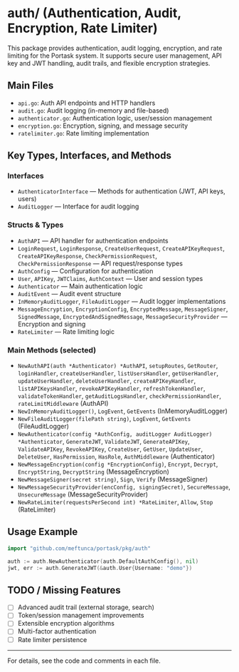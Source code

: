 # auth/ (Authentication, Audit, Encryption, Rate Limiter)

This package provides authentication, audit logging, encryption, and rate limiting for the Portask system. It supports secure user management, API key and JWT handling, audit trails, and flexible encryption strategies.

## Main Files
- `api.go`: Auth API endpoints and HTTP handlers
- `audit.go`: Audit logging (in-memory and file-based)
- `authenticator.go`: Authentication logic, user/session management
- `encryption.go`: Encryption, signing, and message security
- `ratelimiter.go`: Rate limiting implementation

## Key Types, Interfaces, and Methods

### Interfaces
- `AuthenticatorInterface` — Methods for authentication (JWT, API keys, users)
- `AuditLogger` — Interface for audit logging

### Structs & Types
- `AuthAPI` — API handler for authentication endpoints
- `LoginRequest`, `LoginResponse`, `CreateUserRequest`, `CreateAPIKeyRequest`, `CreateAPIKeyResponse`, `CheckPermissionRequest`, `CheckPermissionResponse` — API request/response types
- `AuthConfig` — Configuration for authentication
- `User`, `APIKey`, `JWTClaims`, `AuthContext` — User and session types
- `Authenticator` — Main authentication logic
- `AuditEvent` — Audit event structure
- `InMemoryAuditLogger`, `FileAuditLogger` — Audit logger implementations
- `MessageEncryption`, `EncryptionConfig`, `EncryptedMessage`, `MessageSigner`, `SignedMessage`, `EncryptedAndSignedMessage`, `MessageSecurityProvider` — Encryption and signing
- `RateLimiter` — Rate limiting logic

### Main Methods (selected)
- `NewAuthAPI(auth *Authenticator) *AuthAPI`, `setupRoutes`, `GetRouter`, `loginHandler`, `createUserHandler`, `listUsersHandler`, `getUserHandler`, `updateUserHandler`, `deleteUserHandler`, `createAPIKeyHandler`, `listAPIKeysHandler`, `revokeAPIKeyHandler`, `refreshTokenHandler`, `validateTokenHandler`, `getAuditLogsHandler`, `checkPermissionHandler`, `rateLimitMiddleware` (AuthAPI)
- `NewInMemoryAuditLogger()`, `LogEvent`, `GetEvents` (InMemoryAuditLogger)
- `NewFileAuditLogger(filePath string)`, `LogEvent`, `GetEvents` (FileAuditLogger)
- `NewAuthenticator(config *AuthConfig, auditLogger AuditLogger) *Authenticator`, `GenerateJWT`, `ValidateJWT`, `GenerateAPIKey`, `ValidateAPIKey`, `RevokeAPIKey`, `CreateUser`, `GetUser`, `UpdateUser`, `DeleteUser`, `HasPermission`, `HasRole`, `AuthMiddleware` (Authenticator)
- `NewMessageEncryption(config *EncryptionConfig)`, `Encrypt`, `Decrypt`, `EncryptString`, `DecryptString` (MessageEncryption)
- `NewMessageSigner(secret string)`, `Sign`, `Verify` (MessageSigner)
- `NewMessageSecurityProvider(encConfig, signingSecret)`, `SecureMessage`, `UnsecureMessage` (MessageSecurityProvider)
- `NewRateLimiter(requestsPerSecond int) *RateLimiter`, `Allow`, `Stop` (RateLimiter)

## Usage Example
```go
import "github.com/meftunca/portask/pkg/auth"

auth := auth.NewAuthenticator(auth.DefaultAuthConfig(), nil)
jwt, err := auth.GenerateJWT(&auth.User{Username: "demo"})
```

## TODO / Missing Features
- [ ] Advanced audit trail (external storage, search)
- [ ] Token/session management improvements
- [ ] Extensible encryption algorithms
- [ ] Multi-factor authentication
- [ ] Rate limiter persistence

---

For details, see the code and comments in each file.
